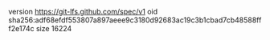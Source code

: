 version https://git-lfs.github.com/spec/v1
oid sha256:adf68efdf553807a897aeee9c3180d92683ac19c3b1cbad7cb48588fff2e174c
size 16224
